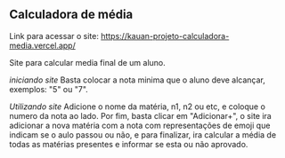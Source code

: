 ## Calculadora de média
Link para acessar o site: https://kauan-projeto-calculadora-media.vercel.app/

Site para calcular media final de um aluno.

*iniciando site*
Basta colocar a nota minima que o aluno deve alcançar, exemplos: "5" ou "7".

*Utilizando site*
Adicione o nome da matéria, n1, n2 ou etc, e coloque o numero da nota ao lado.
Por fim, basta clicar em "Adicionar+", o site ira adicionar a nova matéria com a nota com representações de emoji
que indicam se o aulo passou ou não, e para finalizar, ira calcular a média de todas as matérias presentes e informar
se esta ou não aprovado.
